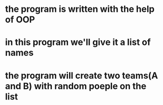 # the program is written with the help of OOP
# in this program we'll give it a list of names 
# the program will create two teams(A and B) with random poeple on the list

